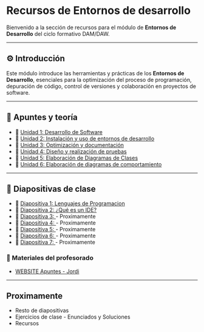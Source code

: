 # Recursos de Entornos de desarrollo

Bienvenido a la sección de recursos para el módulo de **Entornos de Desarrollo** del ciclo formativo DAM/DAW.

---

## ⚙️ Introducción

Este módulo introduce las herramientas y prácticas de los **Entornos de Desarrollo**, esenciales para la optimización del proceso de programación, depuración de código, control de versiones y colaboración en proyectos de software.

---

## 📖 Apuntes y teoría

- 📄 [Unidad 1: Desarrollo de Software](https://s3.us-east-1.amazonaws.com/staticcontent.thepowermba/FP+ThePower/Unidad+1+Entornos+.pdf)
- 📄 [Unidad 2: Instalación y uso de entornos de desarrollo](https://s3.us-east-1.amazonaws.com/staticcontent.thepowermba/FP+ThePower/0487Unidad2.pdf)
- 📄 [Unidad 3: Optimización y documentación](https://s3.us-east-1.amazonaws.com/staticcontent.thepowermba/FP+ThePower/Unidad+3+Entornos+.pdf)
- 📄 [Unidad 4: Diseño y realización de pruebas](https://s3.us-east-1.amazonaws.com/staticcontent.thepowermba/FP+ThePower/Unidad+4+Entornos+.pdf)
- 📄 [Unidad 5: Elaboración de Diagramas de Clases](https://s3.us-east-1.amazonaws.com/staticcontent.thepowermba/FP+ThePower/DAM/Tercer+trimestre/0487Unidad5DAMDAW.pdf)
- 📄 [Unidad 6: Elaboración de diagramas de comportamiento](https://s3.us-east-1.amazonaws.com/staticcontent.thepowermba/FP+ThePower/DAM/Tercer+trimestre/0487Unidad6DAMDAW.pdf)

---

## 📝 Diapositivas de clase

- 📄 [Diapositiva 1: Lenguajes de Programacion](https://docs.google.com/presentation/d/1YM_zWlsbV4HOSFy5ZEVxSKu9uhKKAQNZ/edit?slide=id.p1#slide=id.p1)
- 📄 [Diapositiva 2: ¿Qué es un IDE? ](https://docs.google.com/presentation/d/1yhgcAnb0nrol0_8WeMkVVZ12gSjzUucv/edit?slide=id.p1#slide=id.p1)
- 📄 [Diapositiva 3: ]() - Proximamente
- 📄 [Diapositiva 4: ]() - Proximamente
- 📄 [Diapositiva 5: ]() - Proximamente
- 📄 [Diapositiva 6: ]() - Proximamente
- 📄 [Diapositiva 7: ]() - Proximamente

### 🔹 Materiales del profesorado

- [WEBSITE Apuntes - Jordi](https://jordicido.github.io/jordicido-fp/EDD/)

---

## Proximamente

- Resto de diapositivas
- Ejercicios de clase - Enunciados y Soluciones
- Recursos

